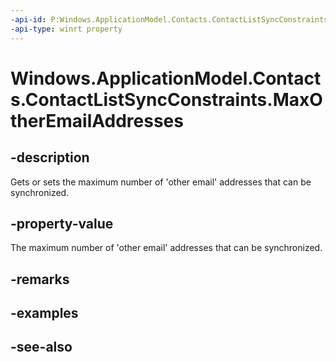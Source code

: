 ----api-id: P:Windows.ApplicationModel.Contacts.ContactListSyncConstraints.MaxOtherEmailAddresses
-api-type: winrt property
---<!-- Property syntaxpublic Windows.Foundation.IReference<int> MaxOtherEmailAddresses { get;  set; }--># Windows.ApplicationModel.Contacts.ContactListSyncConstraints.MaxOtherEmailAddresses## -descriptionGets or sets the maximum number of 'other email' addresses that can be synchronized.## -property-valueThe maximum number of 'other email' addresses that can be synchronized.## -remarks## -examples## -see-also